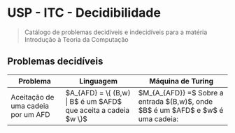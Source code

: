 # USP - ITC - Decidibilidade

> Catálogo de problemas decidíveis e indecidíveis para a matéria Introdução à Teoria da Computação

## Problemas decidíveis

<table>
  <thead>
    <tr>
      <th>Problema</th>
      <th>Linguagem</th>
      <th>Máquina de Turing</th>
    </tr>
  </thead>
  <tbody>
    <tr>
      <td>Aceitação de uma cadeia por um AFD</td>
      <td>$A_{AFD} = \{ (B,w) | B$ é um $AFD$ que aceita a cadeia $w \}$</td>
      <td>
        $M_{A_{AFD}} =$ Sobre a entrada $(B,w)$, onde $B$ é um $AFD$ e $w$ é uma cadeia:
      </td>
    </tr>
  </tbody>
</table>
